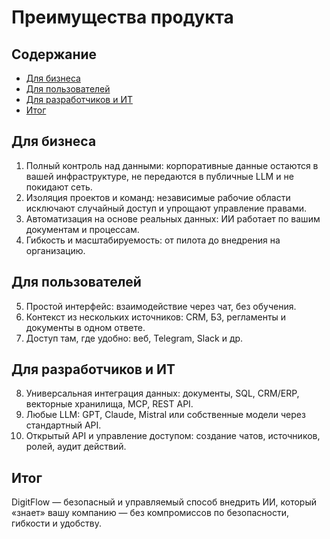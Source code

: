 # Преимущества продукта

## Содержание

- [Для бизнеса](#для-бизнеса)
- [Для пользователей](#для-пользователей)
- [Для разработчиков и ИТ](#для-разработчиков-и-ит)
- [Итог](#итог)

## Для бизнеса
1. Полный контроль над данными: корпоративные данные остаются в вашей инфраструктуре, не передаются в публичные LLM и не покидают сеть.
2. Изоляция проектов и команд: независимые рабочие области исключают случайный доступ и упрощают управление правами.
3. Автоматизация на основе реальных данных: ИИ работает по вашим документам и процессам.
4. Гибкость и масштабируемость: от пилота до внедрения на организацию.

## Для пользователей
5. Простой интерфейс: взаимодействие через чат, без обучения.
6. Контекст из нескольких источников: CRM, БЗ, регламенты и документы в одном ответе.
7. Доступ там, где удобно: веб, Telegram, Slack и др.

## Для разработчиков и ИТ
8. Универсальная интеграция данных: документы, SQL, CRM/ERP, векторные хранилища, MCP, REST API.
9. Любые LLM: GPT, Claude, Mistral или собственные модели через стандартный API.
10. Открытый API и управление доступом: создание чатов, источников, ролей, аудит действий.

## Итог
DigitFlow — безопасный и управляемый способ внедрить ИИ, который «знает» вашу компанию — без компромиссов по безопасности, гибкости и удобству.